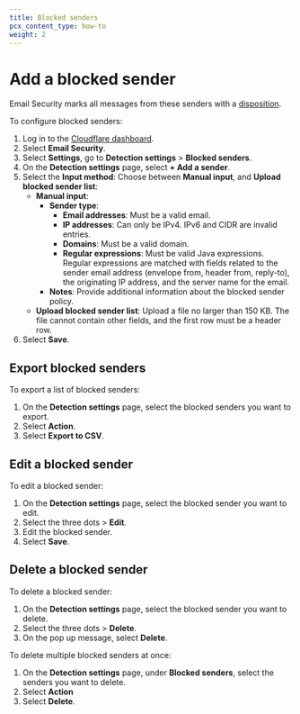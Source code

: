 ```yaml
---
title: Blocked senders
pcx_content_type: how-to
weight: 2
---
```


# Add a blocked sender

Email Security marks all messages from these senders with a [disposition](/cloudflare-one/email-security/reference/dispositions-and-attributes/).

To configure blocked senders:

1. Log in to the [Cloudflare dashboard](https://dash.cloudflare.com/).
2. Select **Email Security**.
3. Select **Settings**, go to **Detection settings** > **Blocked senders**.
4. On the **Detection settings** page, select **+ Add a sender**.
5. Select the **Input method**: Choose between **Manual input**, and **Upload blocked sender list**:
     - **Manual input**:
        - **Sender type**:
             - **Email addresses**: Must be a valid email.
             - **IP addresses**: Can only be IPv4. IPv6 and CIDR are invalid entries.
             - **Domains**: Must be a valid domain.
             - **Regular expressions**: Must be valid Java expressions. Regular expressions are matched with fields related to the sender email address (envelope from, header from, reply-to), the originating IP address, and the server name for the email.
         - **Notes**: Provide additional information about the blocked sender policy.
   - **Upload blocked sender list**: Upload a file no larger than 150 KB. The file cannot contain other fields, and the first row must be a header row.
6. Select **Save**.
   
## Export blocked senders

To export a list of blocked senders:

1. On the **Detection settings** page, select the blocked senders you want to export.
2. Select **Action**.
3. Select **Export to CSV**.

## Edit a blocked sender

To edit a blocked sender:

1. On the **Detection settings** page, select the blocked sender you want to edit.
2. Select the three dots > **Edit**.
3. Edit the blocked sender.
4. Select **Save**.

## Delete a blocked sender

To delete a blocked sender:

1. On the **Detection settings** page, select the blocked sender you want to delete.
2. Select the three dots > **Delete**.
3. On the pop up message, select **Delete**.

To delete multiple blocked senders at once:

1. On the **Detection settings** page, under **Blocked senders**, select the senders you want to delete.
2. Select **Action**
3. Select **Delete**.